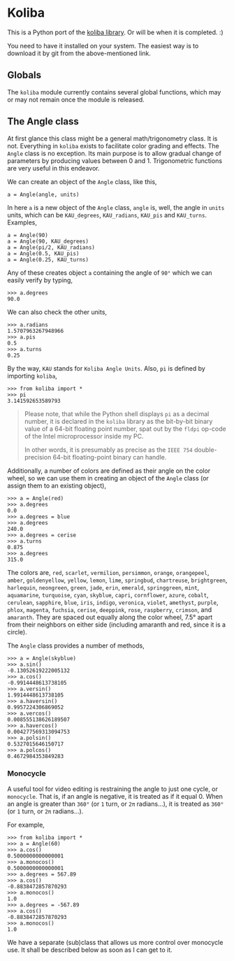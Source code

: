 # Koliba

This is a Python port of the [koliba library](https://github.com/Pantarheon/libkoliba).
Or will be when it is completed. :)

You need to have it installed on your system. The easiest way is to download it
by git from the above-mentioned link.

## Globals

The `koliba` module currently contains several global functions, which may or
may not remain once the module is released.

## The Angle class

At first glance this class might be a general math/trigonometry class. It is not.
Everything in `koliba` exists to facilitate color grading and effects. The `Angle`
class is no exception. Its main purpose is to allow gradual change of parameters
by producing values between 0 and 1. Trigonometric functions are very useful
in this endeavor.

We can create an object of the `Angle` class, like this,

```
a = Angle(angle, units)
```

In here `a` is a new object of the `Angle` class, `angle` is, well, the
angle in `units` units, which can be `KAU_degrees`, `KAU_radians`,
`KAU_pis` and `KAU_turns`. Examples,

```
a = Angle(90)
a = Angle(90, KAU_degrees)
a = Angle(pi/2, KAU_radians)
a = Angle(0.5, KAU_pis)
a = Angle(0.25, KAU_turns)
```

Any of these creates object `a` containing the angle of `90°` which we can
easily verify by typing,

```
>>> a.degrees
90.0
```

We can also check the other units,

```
>>> a.radians
1.5707963267948966
>>> a.pis
0.5
>>> a.turns
0.25
```

By the way, `KAU` stands for `Koliba Angle Units`. Also, `pi` is defined
by importing `koliba`,

```
>>> from koliba import *
>>> pi
3.141592653589793
```

> Please note, that while the Python shell displays `pi` as a decimal
> number, it is declared in the `koliba` library as the bit-by-bit
> binary value of a 64-bit floating point number, spat out by the `fldpi`
> op-code of the Intel microprocessor inside my PC.
>
> In other words, it is presumably as precise as the `IEEE 754` double-precision
> 64-bit floating-point binary can handle.

Additionally, a number of colors are defined as their angle on the color
wheel, so we can use them in creating an object of the `Angle` class
(or assign them to an existing object),

```
>>> a = Angle(red)
>>> a.degrees
0.0
>>> a.degrees = blue
>>> a.degrees
240.0
>>> a.degrees = cerise
>>> a.turns
0.875
>>> a.degrees
315.0
```

The colors are, `red`, `scarlet`, `vermilion`, `persimmon`, `orange`,
`orangepeel`, `amber`, `goldenyellow`, `yellow`, `lemon`, `lime`,
`springbud`, `chartreuse`, `brightgreen`, `harlequin`, `neongreen`,
`green`, `jade`, `erin`, `emerald`, `springgreen`, `mint`, `aquamarine`,
`turquoise`, `cyan`, `skyblue`, `capri`, `cornflower`, `azure`, `cobalt`,
`cerulean`, `sapphire`, `blue`, `iris`, `indigo`, `veronica`, `violet`,
`amethyst`, `purple`, `phlox`, `magenta`, `fuchsia`, `cerise`,
`deeppink`, `rose`, `raspberry`, `crimson`, and `amaranth`. They are
spaced out equally along the color wheel, 7.5° apart from their neighbors
on either side (including amaranth and red, since it is a circle).

The `Angle` class provides a number of methods,

```
>>> a = Angle(skyblue)
>>> a.sin()
-0.13052619222005132
>>> a.cos()
-0.9914448613738105
>>> a.versin()
1.9914448613738105
>>> a.haversin()
0.9957224306869052
>>> a.vercos()
0.008555138626189507
>>> a.havercos()
0.004277569313094753
>>> a.polsin()
0.5327015646150717
>>> a.polcos()
0.4672984353849283
```

### Monocycle

A useful tool for video editing is restraining the angle to just one
cycle, or `monocycle`. That is, if an angle is negative, it is treated
as if it equal 0. When an angle is greater than `360°` (or `1` turn, or
`2π` radians...), it is treated as `360°` (or `1` turn, or `2π` radians...).

For example,

```
>>> from koliba import *
>>> a = Angle(60)
>>> a.cos()
0.5000000000000001
>>> a.monocos()
0.5000000000000001
>>> a.degrees = 567.89
>>> a.cos()
-0.8838472857870293
>>> a.monocos()
1.0
>>> a.degrees = -567.89
>>> a.cos()
-0.8838472857870293
>>> a.monocos()
1.0
```

We have a separate (sub)class that allows us more control over monocycle
use. It shall be described below as soon as I can get to it.
